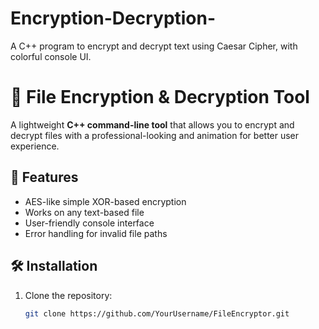 # Encryption-Decryption-
 A C++ program to encrypt and decrypt text using Caesar Cipher, with colorful console UI.


# 🔐 File Encryption & Decryption Tool

A lightweight **C++ command-line tool** that allows you to encrypt and decrypt files with a professional-looking and  animation for better user experience.

## 📜 Features
- AES-like simple XOR-based encryption
- Works on any text-based file
- User-friendly console interface
- Error handling for invalid file paths

## 🛠 Installation
1. Clone the repository:
   ```bash
   git clone https://github.com/YourUsername/FileEncryptor.git

